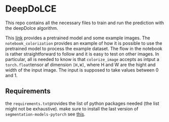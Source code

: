 # DeepDoLCE

This repo contains all the necessary files to train and run the prediction with the deepDolce algorithm.

This [link](https://polybox.ethz.ch/index.php/s/zj75Ez53zelW7qb) provides a pretrained model and some example images. The ```notebook_colorization``` provides an  example of how it is possible to use the pretrained model to process the example dataset. The flow in the notebook is rather straightforward to follow and it is easy to test on other images. In particular, all is needed to know is that ```colorize_image``` accepts as intput a ```torch.float```tensor af dimension ```[H,W]```, where H and W are the hight and width of the input image. The input is supposed to take values between 0 and 1.

## Requirements

the ```requirements.txt```provides the list of python packages needed (the list might not be exhaustive).
make sure to install the last version of ```segmentation-models-pytorch``` see [this](https://pypi.org/project/segmentation-models-pytorch/#installation).